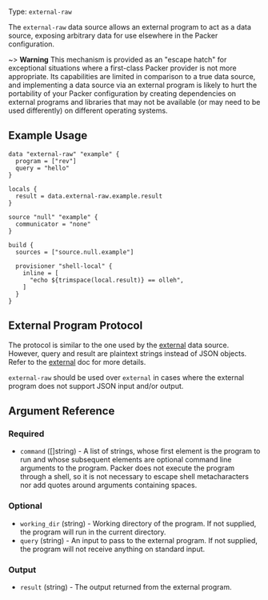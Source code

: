 Type: `external-raw`

The `external-raw` data source allows an external program to act as a data source,
exposing arbitrary data for use elsewhere in the Packer configuration.

~> **Warning** This mechanism is provided as an "escape hatch" for exceptional
situations where a first-class Packer provider is not more appropriate.
Its capabilities are limited in comparison to a true data source, and
implementing a data source via an external program is likely to hurt the
portability of your Packer configuration by creating dependencies on
external programs and libraries that may not be available (or may need to
be used differently) on different operating systems.

## Example Usage
```hcl
data "external-raw" "example" {
  program = ["rev"]
  query = "hello"
}

locals {
  result = data.external-raw.example.result
}

source "null" "example" {
  communicator = "none"
}

build {
  sources = ["source.null.example"]

  provisioner "shell-local" {
    inline = [
      "echo ${trimspace(local.result)} == olleh",
    ]
  }
}
```

## External Program Protocol

The protocol is similar to the one used by the
[external](/packer/integrations/joomcode/external/latest/components/data-source/external) data source.
However, query and result are plaintext strings instead of JSON objects.
Refer to the [external](/packer/integrations/joomcode/external/latest/components/data-source/external) doc
for more details.

`external-raw` should be used over `external` in cases where the external program
does not support JSON input and/or output.

## Argument Reference

### Required

- `command` ([]string) - A list of strings, whose first element is the program
  to run and whose subsequent elements are optional command line arguments
  to the program. Packer does not execute the program through a shell, so
  it is not necessary to escape shell metacharacters nor add quotes around
  arguments containing spaces.

### Optional

- `working_dir` (string) - Working directory of the program.
  If not supplied, the program will run in the current directory.
- `query` (string) - An input to pass to the external program.
  If not supplied, the program will not receive anything on standard input.

### Output

- `result` (string) - The output returned from the external program.
